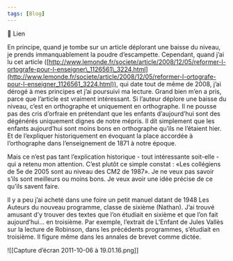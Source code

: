 ```yaml
---
tags: [Blog]
---
```


🔗 Lien

En principe, quand je tombe sur un article déplorant une baisse du niveau, je prends immanquablement la poudre d’escampette. Cependant, quand j’ai lu cet article ([http://www.lemonde.fr/societe/article/2008/12/05/reformer-l-ortografe-pour-l-enseigner\_1126561\_3224.html](http://www.lemonde.fr/societe/article/2008/12/05/reformer-l-ortografe-pour-l-enseigner_1126561_3224.html)), qui date tout de même de 2008, j’ai dérogé à mes principes et j’ai poursuivi ma lecture. Grand bien m’en a pris, parce que l’article est vraiment intéressant. Si l’auteur déplore une baisse du niveau, c’est en orthographe et uniquement en orthographe. Il ne pousse pas des cris d’orfraie en prétendant que les enfants d’aujourd’hui sont des dégénérés uniquement dignes de notre mépris. Il dit simplement que les enfants aujourd’hui sont moins bons en orthographe qu’ils ne l’étaient hier. Et de l’expliquer historiquement en évoquant la place accordée à l’orthographe dans l’enseignement de 1871 à notre époque.

Mais ce n’est pas tant l’explication historique - tout intéressante soit-elle - qui a retenu mon attention. C’est plutôt ce simple constat : «Les collégiens de 5e de 2005 sont au niveau des CM2 de 1987». Je ne veux pas savoir s’ils sont meilleurs ou moins bons. Je veux avoir une idée précise de ce qu’ils savent faire.

Il y a peu j’ai acheté dans une foire un petit manuel datant de 1948 Les Auteurs du nouveau programme, classe de sixième (Nathan). J’ai trouvé amusant d’y trouver des textes que l’on étudiait en sixième et que l’on fait aujourd’hui... en troisième. Par exemple, l’extrait de L’Enfant de Jules Vallès sur la lecture de Robinson, dans les précédents programmes, s’étudiait en troisième. Il figure même dans les annales de brevet comme dictée.

![[Capture d’écran 2011-10-06 à 19.01.16.png]]